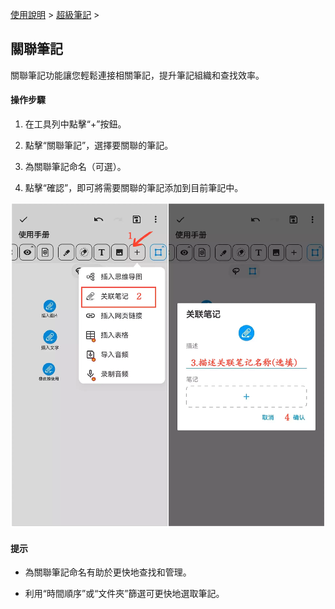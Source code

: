 [使用說明](/dragonnest/drawnote/manual/zh) > [超級筆記](/dragonnest/drawnote/manual/zh/super_note) >

關聯筆記
---

關聯筆記功能讓您輕鬆連接相關筆記，提升筆記組織和查找效率。
#### 操作步驟

1. 在工具列中點擊“+”按鈕。

2. 點擊“關聯筆記”，選擇要關聯的筆記。

3. 為關聯筆記命名（可選）。

4. 點擊“確認”，即可將需要關聯的筆記添加到目前筆記中。

![](imgs/associated_notes1.png)

#### 提示

- 為關聯筆記命名有助於更快地查找和管理。


- 利用“時間順序”或“文件夾”篩選可更快地選取筆記。